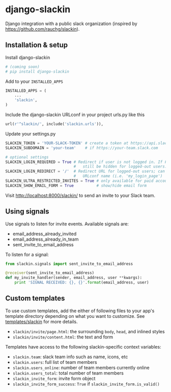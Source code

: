 # django-slackin

Django integration with a public slack organization (inspired by https://github.com/rauchg/slackin).


## Installation & setup

Install django-slackin

```bash
# (coming soon)
# pip install django-slackin
```

Add to your `INSTALLED_APPS`

```python
INSTALLED_APPS = (
    ...
    'slackin',
)
```

Include the django-slackin URLconf in your project urls.py like this

```python
url(r'^slackin/', include('slackin.urls')),
```

Update your settings.py

```python
SLACKIN_TOKEN = 'YOUR-SLACK-TOKEN' # create a token at https://api.slack.com/web
SLACKIN_SUBDOMAIN = 'your-team'    # if https://your-team.slack.com

# optional settings
SLACKIN_LOGIN_REQUIRED = True # Redirect if user is not logged in. If False, the invite form will
                              #   still be hidden for logged-out users.
SLACKIN_LOGIN_REDIRECT = '/'  # Redirect URL for logged-out users; can be a URL or
                              #   URLconf name (i.e. 'my_login_page')
SLACKIN_ULTRA_RESTRICTED_INVITES = True # only available for paid accounts
SLACKIN_SHOW_EMAIL_FORM = True          # show/hide email form
```

Visit [http://localhost:8000/slackin/](http://localhost:8000/slackin/) to send an invite to your Slack team.


## Using signals

Use signals to listen for invite events. Available signals are:
- email_address_already_invited
- email_address_already_in_team
- sent_invite_to_email_address

To listen for a signal:

```python
from slackin.signals import sent_invite_to_email_address

@receiver(sent_invite_to_email_address)
def my_invite_handler(sender, email_address, user **kwargs):
    print 'SIGNAL RECEIVED: {}, {}'.format(email_address, user)
```

## Custom templates

To use custom templates, add the either of following files to your app's template directory depending on what you want to customize. See [templates/slackin](https://github.com/brilliantorg/django-slackin/tree/master/slackin/templates/slackin) for more details.
- `slackin/invite/page.html`: the surrounding `body`, `head`, and inlined styles
- `slackin/invite/content.html`: the text and form

Templates have access to the following slackin-specific context variables:
- `slackin.team`: slack team info such as name, icons, etc
- `slackin.users`: full list of team members
- `slackin.users_online`: number of team members currently online
- `slackin.users_total`: total number of team members
- `slackin_invite_form`: invite form object
- `slackin_invite_form_success`: `True` if `slackin_invite_form.is_valid()`
